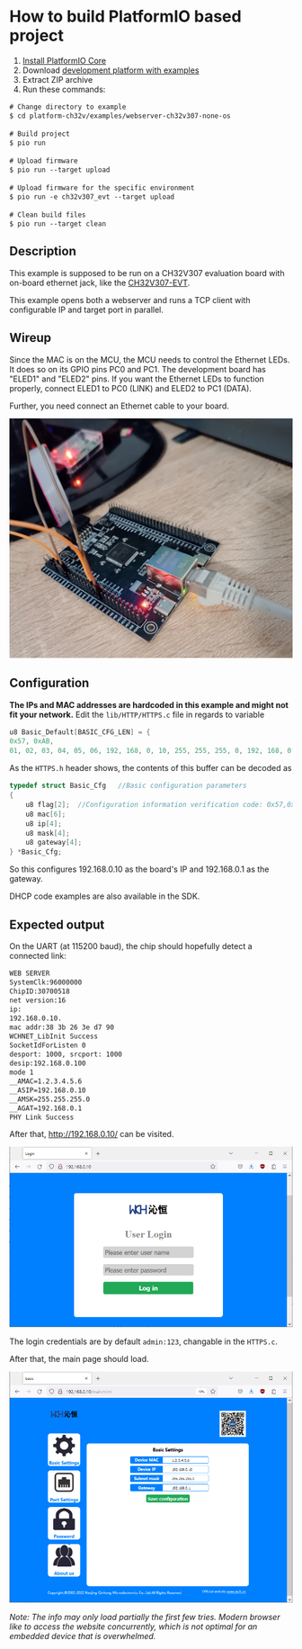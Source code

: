 How to build PlatformIO based project
=====================================

1. [Install PlatformIO Core](https://docs.platformio.org/page/core.html)
2. Download [development platform with examples](https://github.com/Community-PIO-CH32V/platform-ch32v/archive/develop.zip)
3. Extract ZIP archive
4. Run these commands:

```shell
# Change directory to example
$ cd platform-ch32v/examples/webserver-ch32v307-none-os

# Build project
$ pio run

# Upload firmware
$ pio run --target upload

# Upload firmware for the specific environment
$ pio run -e ch32v307_evt --target upload

# Clean build files
$ pio run --target clean
```

## Description

This example is supposed to be run on a CH32V307 evaluation board with on-board ethernet jack, like the [CH32V307-EVT](https://www.aliexpress.com/item/1005004449629983.html).

This example opens both a webserver and runs a TCP client with configurable IP and target port in parallel. 

## Wireup

Since the MAC is on the MCU, the MCU needs to control the Ethernet LEDs. It does so on its GPIO pins PC0 and PC1. The development board has "ELED1" and "ELED2" pins. If you want the Ethernet LEDs to function properly, connect ELED1 to PC0 (LINK) and ELED2 to PC1 (DATA).

Further, you need connect an Ethernet cable to your board.

![wireup](board.jpg)

## Configuration

**The IPs and MAC addresses are hardcoded in this example and might not fit your network.** Edit the `lib/HTTP/HTTPS.c` file in regards to variable
```cpp
u8 Basic_Default[BASIC_CFG_LEN] = {
0x57, 0xAB,
01, 02, 03, 04, 05, 06, 192, 168, 0, 10, 255, 255, 255, 0, 192, 168, 0, 1};
```

As the `HTTPS.h` header shows, the contents of this buffer can be decoded as
```cpp
typedef struct Basic_Cfg   //Basic configuration parameters
{
	u8 flag[2];  //Configuration information verification code: 0x57,0xab
	u8 mac[6];
	u8 ip[4];
	u8 mask[4];
	u8 gateway[4];
} *Basic_Cfg;
```
So this configures 192.168.0.10 as the board's IP and 192.168.0.1 as the gateway.

DHCP code examples are also available in the SDK.

## Expected output

On the UART (at 115200 baud), the chip should hopefully detect a connected link:
```
WEB SERVER
SystemClk:96000000
ChipID:30700518
net version:16
ip:
192.168.0.10.
mac addr:38 3b 26 3e d7 90
WCHNET_LibInit Success
SocketIdForListen 0
desport: 1000, srcport: 1000
desip:192.168.0.100
mode 1
__AMAC=1.2.3.4.5.6
__ASIP=192.168.0.10
__AMSK=255.255.255.0
__AGAT=192.168.0.1
PHY Link Success
```
After that, http://192.168.0.10/ can be visited.

![login](login.png)

The login credentials are by default `admin:123`, changable in the `HTTPS.c`.

After that, the main page should load.

![info](info.png)

*Note: The info may only load partially the first few tries. Modern browser like to access the website concurrently, which is not optimal for an embedded device that is overwhelmed.*